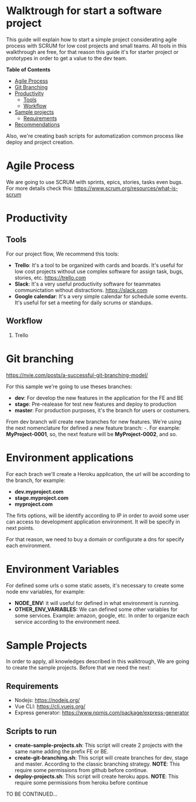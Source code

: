 
# Walktrough for start a software project

This guide will explain how to start a simple project considerating agile process with SCRUM for low cost projects and small teams. All tools in this walkthrough are free, for that reason this guide it's for starter project or prototypes in order to get a value to the dev team.

<!-- markdown-toc start - Don't edit this section. Run M-x markdown-toc-refresh-toc -->
**Table of Contents**

- [Agile Process](#agile-process)
- [Git Branching](#git-branching)
- [Productivity](#productivity)
  - [Tools](#tools)
  - [Workflow](#workflow)
- [Sample projects](#sample-projects)
  - [Requirements](#requirements)
- [Recommendations](#recommendations)
<!-- markdown-toc end -->

Also, we're creating bash scripts for automatization common process like deploy and project creation. 

# Agile Process

We are going to use SCRUM with sprints, epics, stories, tasks even bugs. For more details check this: https://www.scrum.org/resources/what-is-scrum

# Productivity 

## Tools

For our project flow, We recommend this tools:

- **Trello**: It's a tool to be organized with cards and boards. It's useful for low cost projects without use complex software for assign task, bugs, stories, etc. https://trello.com
- **Slack**: It's a very useful productivity software for teammates communictation without distractions. https://slack.com
- **Google calendar**: It's a very simple calendar for schedule some events. It's useful for set a meeting for daily scrums or standups.

## Workflow

1. Trello

# Git branching

https://nvie.com/posts/a-successful-git-branching-model/

For this sample we're going to use theses branches:

- **dev**: For develop the new features in the application for the FE and BE
- **stage**: Pre-realease for test new features and deploy to production
- **master**: For production purposes, it's the branch for users or costumers. 

From dev branch will create new branches for new features. We're using the next nomenclature for defined a new feature branch: <ID>-<number>. For example: **MyProject-0001**, so, the next feature will be **MyProject-0002**, and so. 

# Environment applications

For each brach we'll create a Heroku application, the url will be according to the branch, for example: 

- **dev.myproject.com** 
- **stage.myproject.com**
- **myproject.com**

The firts options, will be identify according to IP in order to avoid some user can access to development application environment. It will be specify in next points.

For that reason, we need to buy a domain or configurate a dns for specify each environment.

# Environment Variables

For defined some urls o some static assets, it's necessary to create some node env variables, for example:
- **NODE_ENV:** it will useful for defined in what environment is running.
- **OTHER_ENV_VARIABLES:** We can defined some other variables for some services. Example: amazon, google, etc. In order to organize each service according to the environment need.


# Sample Projects

In order to apply, all knowledges described in this walktrough, We are going to create the sample projects. Before that we need the next:

## Requirements

- Nodejs: https://nodejs.org/
- Vue CLI: https://cli.vuejs.org/
- Express generator: https://www.npmjs.com/package/express-generator

## Scripts to run

- **create-sample-projects.sh**: This script will create 2 projects with the same name adding the prefix FE or BE.
- **create-git-branching.sh**: This script will create branches for dev, stage and master. According to the classic branching strategy. **NOTE**: This require some permissions from github before continue.
- **deploy-projects.sh**: This script will create heroku apps. **NOTE**: This require some permissions from heroku before continue


TO BE CONTINUED...
